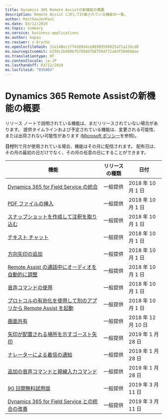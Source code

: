 ```yaml
---
title: Dynamics 365 Remote Assistの新機能の概要
description: Remote Assist に対して計画されている機能の一覧。
author: MatthewJonPaul
ms.date: 03/12/2019
ms.topic: summary
ms.service: business-applications
ms.author: mapau
ms.reviwer: v-brycho
ms.openlocfilehash: 31e148ec1ff4109d4ce88989599825a71a12bcd8
ms.sourcegitcommit: b159c2b409bf6789dd7b87594f72a64f504668ae
ms.translationtype: HT
ms.contentlocale: ja-JP
ms.lasthandoff: 03/12/2019
ms.locfileid: "835003"
---
```

# <a name="summary-of-whats-new-in-dynamics-365-remote-assist"></a>Dynamics 365 Remote Assistの新機能の概要

リリース ノートで説明されている機能は、まだリリースされていない場合があります。 提供タイムラインおよび予定されている機能は、変更される可能性、または出荷されない可能性があります ([Microsoft ポリシー](https://go.microsoft.com/fwlink/p/?linkid=2007332)を参照)。

**日付**列で月が使用されている場合、機能はその月に配信されます。 配布日は、その月の最初の日だけでなく、その月の任意の日にすることができます。


| **機能**                                     | **リリースの種類**     | **日付** |
|-------------------------------------------------|----------------------|--------------------------|
| [Dynamics 365 for Field Service の統合](field-service-integration.md) | 一般提供 | 2018 年 10 月 1 日             |
| [PDF ファイルの挿入](insert-PDF-file.md)                               | 一般提供 | 2018 年 10 月 1 日             |
| [スナップショットを作成して注釈を取り込む](snapshot.md)         | 一般提供 | 2018 年 10 月 1 日             |
| [テキスト チャット](text-chat.md)                                       | 一般提供 | 2018 年 10 月 1 日             |
| [方向矢印の追加](add-directional-arrow.md)                              | 一般提供 | 2018 年 10 月 1 日             |
| [Remote Assist の通話中にオーディオを自動的に調整](dynamic-audio.md)   | 一般提供 | 2018 年 10 月 1 日             |
| [音声コマンドの使用](voice-commands.md)                                  | 一般提供 | 2018 年 10 月 1 日             |
| [プロトコルの有効化を使用して別のアプリから Remote Assist を起動](protocol-activation.md)  |  一般提供  | 2018 年 10 月 1 日
| [画面共有](screen-sharing.md)  |  一般提供  | 2018 年 12 月 10 日|
| [矢印が配置される場所を示すゴースト矢印](ghost-arrows.md)| 一般提供|2019 年 1 月 28 日|
| [ナレーターによる着信の通知](narrator.md)| 一般提供|2019 年 1 月 28 日|
| [追加の音声コマンドと視線入力コマンド](additional-voice-commands.md)| 一般提供|2019 年 1 月 28 日|
| [90 日間無料試用版](free-trial.md)| 一般提供|2019 年 3 月 11 日|
| [Dynamics 365 for Field Service との統合の改善](improved-field-service-integration.md)|一般提供|2019 年 3 月 11 日|
